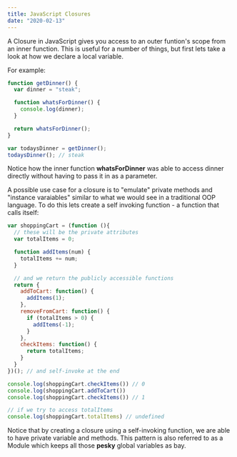 ```yaml
---
title: JavaScript Closures
date: "2020-02-13"
---
```

A Closure in JavaScript gives you access to an outer funtion's scope from an inner function. This is useful for a number of things, but first lets take a look at how we declare a local variable. 

For example: 

```javascript
function getDinner() {
  var dinner = "steak";

  function whatsForDinner() {
    console.log(dinner);
  }

  return whatsForDinner();
}

var todaysDinner = getDinner();
todaysDinner(); // steak
```

Notice how the inner function **whatsForDinner** was able to access dinner directly without having to pass it in as a parameter.

A possible use case for a closure is to "emulate" private methods and "instance varaiables" similar to what we would see in a traditional OOP language. To do this lets create a self invoking function - a function that calls itself:

```javascript
var shoppingCart = (function (){
  // these will be the private attributes
  var totalItems = 0;

  function addItems(num) {
    totalItems += num;
  }

  // and we return the publicly accessible functions
  return {
    addToCart: function() {
      addItems(1);
    },
    removeFromCart: function() {
      if (totalItems > 0) {
        addItems(-1);
      }
    },
    checkItems: function() {
      return totalItems;
    }
  }
})(); // and self-invoke at the end

console.log(shoppingCart.checkItems()) // 0
console.log(shoppingCart.addToCart())
console.log(shoppingCart.checkItems()) // 1

// if we try to access totalItems
console.log(shoppingCart.totalItems) // undefined
```

Notice that by creating a closure using a self-invoking function, we are able to have private variable and methods. This pattern is also referred to as a Module which keeps all those **pesky** global variables as bay.


